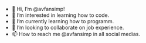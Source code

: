 - 👋 Hi, I’m @avfansimp!
- 👀 I’m interested in learning how to code.
- 🌱 I’m currently learning how to programm.
- 💞️ I’m looking to collaborate on job experience.
- 📫 How to reach me @avfansimp in all social medias.

<!---
avfansimp/avfansimp is a ✨ special ✨ repository because its `README.md` (this file) appears on your GitHub profile.
You can click the Preview link to take a look at your changes.
--->
